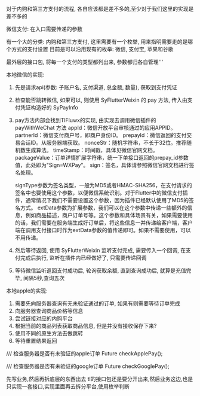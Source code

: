 

对于内购和第三方支付的流程, 各自应该都是差不多的,至少对于我们这里的实现是差不多的

微信支付:
在入口需要传递的参数


有一个大的分类:
内购和第三方支付, 这里需要有一个枚举, 用来指明需要走的是哪个方式的支付设置
目前是可以沿用现有的枚举: 微信, 支付宝, 苹果和谷歌

最外层的接口包, 将每一个支付的类型都列出来, 参数都归各自管理'''

本地微信的实现:
1. 先是请求api(参数: 子账户名, 支付渠道, 总金额, 数量), 获取到支付凭证
2. 检查能否跳转微信, 如果可以, 则使用 SyFlutterWeixin 的 pay 方法, 传入由支付凭证构造好的 SyPayInfo
3. pay方法内部会找到TlFluwx的实现, 由实现去调用微信插件的 payWithWeChat 方法
   appId：微信开放平台审核通过的应用APPID。
   partnerId：微信支付商户号，即商户身份ID。
   prepayId：微信返回的支付交易会话ID。从服务器端获取。
   nonceStr：随机字符串，不长于32位。推荐随机数生成算法。
   timeStamp：时间戳，具体见微信官网文档。
   packageValue：订单详情扩展字符串，统一下单接口返回的prepay_id参数值，此处即为"Sign=WXPay"。
   sign：签名，具体请参照微信官网文档进行签名处理。

   signType参数为签名类型，一般为MD5或者HMAC-SHA256，在支付请求的签名中也要使用这个参数，以便微信系统识别。对于Flutter中的微信支付插件，通常情况下我们不需要设置这个参数，因为插件已经默认使用了MD5的签名方式。
   extData参数为扩展参数，我们可以在这个参数中传递一些额外的信息，例如商品描述，商户订单号等。这个参数和具体场景有关，如果需要使用的话，我们需要在服务端生成好订单后，将这些信息一并传递给客户端，客户端在调用支付接口时作为extData参数的值传递即可。如果不需要使用，可以不用传递。
4. 然后等待返回, 使用 SyFlutterWeixin 监听支付完成, 需要传入一个回调, 在支付完成后执行, 监听在插件内已经做好了, 只需要传递回调
5. 等待微信监听返回支付成功后, 轮询获取余额, 直到查询成功后, 就算是充值完毕, 间隔5秒,查询五次


本地apple的实现:
1. 需要先向服务器查询有无未验证通过的订单, 如果有则需要等待订单完成
2. 向服务器查询商品价格等信息
3. 尝试链接对应的内购平台
4. 根据当前的商品列表获取商品信息, 但是并没有接收保存下来?
5. 使用不同的原生方法去做跳转
6. 等待重置结果返回

/// 检查服务器是否有未验证的apple订单
Future<void> checkApplePay();

/// 检查服务器是否有未验证的google订单
Future<void> checkGooglePay();




先写业务,然后再拆底层的东西出去
tl的接口包还是要分开出来,然后业务这边,也是只实现一套接口,实现里面再去拆分平台,使用枚举判断

